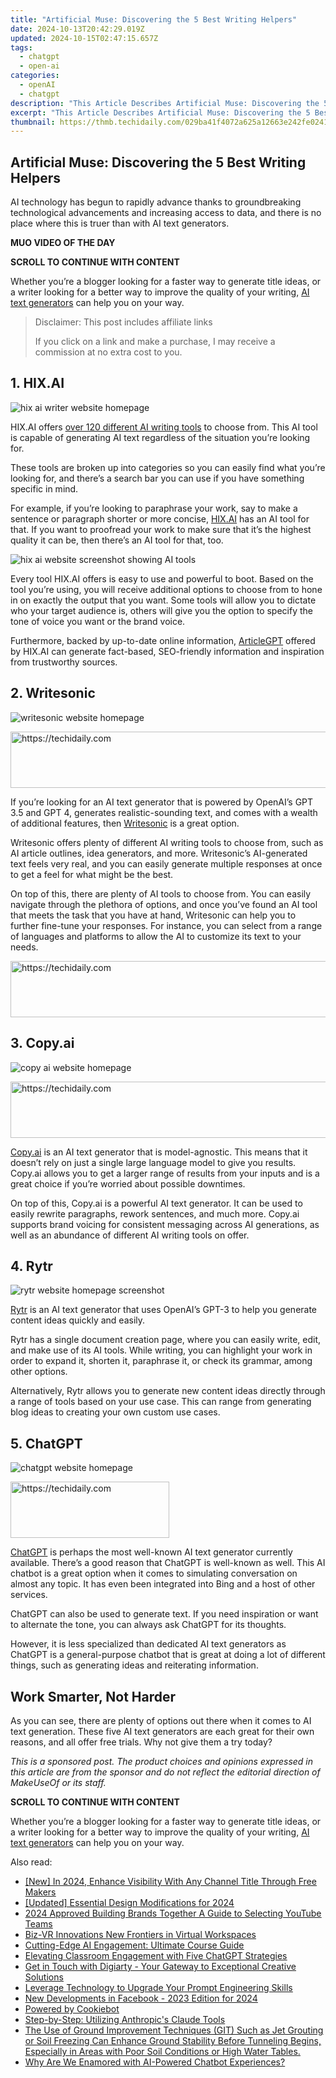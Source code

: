 ```yaml
---
title: "Artificial Muse: Discovering the 5 Best Writing Helpers"
date: 2024-10-13T20:42:29.019Z
updated: 2024-10-15T02:47:15.657Z
tags:
  - chatgpt
  - open-ai
categories:
  - openAI
  - chatgpt
description: "This Article Describes Artificial Muse: Discovering the 5 Best Writing Helpers"
excerpt: "This Article Describes Artificial Muse: Discovering the 5 Best Writing Helpers"
thumbnail: https://thmb.techidaily.com/029ba41f4072a625a12663e242fe0241f864e3cc7e4fb5de060add9d7faf8df5.jpg
---
```


## Artificial Muse: Discovering the 5 Best Writing Helpers

 AI technology has begun to rapidly advance thanks to groundbreaking technological advancements and increasing access to data, and there is no place where this is truer than with AI text generators.

**MUO VIDEO OF THE DAY**

**SCROLL TO CONTINUE WITH CONTENT**

 Whether you’re a blogger looking for a faster way to generate title ideas, or a writer looking for a better way to improve the quality of your writing, [AI text generators](https://hix.ai/ai-writer) can help you on your way.

>  Disclaimer: This post includes affiliate links
>
>  If you click on a link and make a purchase, I may receive a commission at no extra cost to you.
>

## 1\. HIX.AI

![hix ai writer website homepage](https://static1.makeuseofimages.com/wordpress/wp-content/uploads/2023/09/hix-ai-writer-homepage.jpg)

 HIX.AI offers [over 120 different AI writing tools](https://hix.ai/ai-writer/ai-writing-tools) to choose from. This AI tool is capable of generating AI text regardless of the situation you’re looking for.

 These tools are broken up into categories so you can easily find what you’re looking for, and there’s a search bar you can use if you have something specific in mind.

 For example, if you’re looking to paraphrase your work, say to make a sentence or paragraph shorter or more concise, [HIX.AI](https://hix.ai/) has an AI tool for that. If you want to proofread your work to make sure that it’s the highest quality it can be, then there’s an AI tool for that, too.

![hix ai website screenshot showing AI tools](https://static1.makeuseofimages.com/wordpress/wp-content/uploads/2023/09/hix-ai-text-generator.jpg)

 Every tool HIX.AI offers is easy to use and powerful to boot. Based on the tool you’re using, you will receive additional options to choose from to hone in on exactly the output that you want. Some tools will allow you to dictate who your target audience is, others will give you the option to specify the tone of voice you want or the brand voice.

 Furthermore, backed by up-to-date online information, [ArticleGPT](https://hix.ai/ai-article-writer-blog-generator) offered by HIX.AI can generate fact-based, SEO-friendly information and inspiration from trustworthy sources.

## 2\. Writesonic

![writesonic website homepage](https://static1.makeuseofimages.com/wordpress/wp-content/uploads/2023/09/writesonic-homepage.jpg)

<!-- affiliate ads begin -->
<a href="https://appsumo.8odi.net/c/5597632/2052063/7443" target="_top" id="2052063">
  <img src="//a.impactradius-go.com/display-ad/7443-2052063" border="0" alt="https://techidaily.com" width="728" height="90"/>
</a>
<img height="0" width="0" src="https://appsumo.8odi.net/i/5597632/2052063/7443" style="position:absolute;visibility:hidden;" border="0" />
<!-- affiliate ads end -->

 If you’re looking for an AI text generator that is powered by OpenAI’s GPT 3.5 and GPT 4, generates realistic-sounding text, and comes with a wealth of additional features, then [Writesonic](https://hix.ai/alternatives/writesonic-alternative) is a great option.

 Writesonic offers plenty of different AI writing tools to choose from, such as AI article outlines, idea generators, and more. Writesonic’s AI-generated text feels very real, and you can easily generate multiple responses at once to get a feel for what might be the best.

 On top of this, there are plenty of AI tools to choose from. You can easily navigate through the plethora of options, and once you’ve found an AI tool that meets the task that you have at hand, Writesonic can help you to further fine-tune your responses. For instance, you can select from a range of languages and platforms to allow the AI to customize its text to your needs.

<!-- affiliate ads begin -->
<a href="https://unicoeye.pxf.io/c/5597632/2134489/18498" target="_top" id="2134489">
  <img src="//a.impactradius-go.com/display-ad/18498-2134489" border="0" alt="https://techidaily.com" width="728" height="90"/>
</a>
<img height="0" width="0" src="https://unicoeye.pxf.io/i/5597632/2134489/18498" style="position:absolute;visibility:hidden;" border="0" />
<!-- affiliate ads end -->

## 3\. Copy.ai

![copy ai website homepage](https://static1.makeuseofimages.com/wordpress/wp-content/uploads/2023/09/copy-ai-homepage.jpg)

<!-- affiliate ads begin -->
<a href="https://aligracehair.sjv.io/c/5597632/1902294/19272" target="_top" id="1902294">
  <img src="//a.impactradius-go.com/display-ad/19272-1902294" border="0" alt="https://techidaily.com" width="728" height="90"/>
</a>
<img height="0" width="0" src="https://aligracehair.sjv.io/i/5597632/1902294/19272" style="position:absolute;visibility:hidden;" border="0" />
<!-- affiliate ads end -->

[Copy.ai](https://hix.ai/alternatives/copy-ai-alternative) is an AI text generator that is model-agnostic. This means that it doesn’t rely on just a single large language model to give you results. Copy.ai allows you to get a larger range of results from your inputs and is a great choice if you’re worried about possible downtimes.

 On top of this, Copy.ai is a powerful AI text generator. It can be used to easily rewrite paragraphs, rework sentences, and much more. Copy.ai supports brand voicing for consistent messaging across AI generations, as well as an abundance of different AI writing tools on offer.

## 4\. Rytr

![rytr website homepage screenshot](https://static1.makeuseofimages.com/wordpress/wp-content/uploads/2023/09/rytr-homepage.jpg)

[Rytr](https://hix.ai/alternatives/rytr-alternative) is an AI text generator that uses OpenAI’s GPT-3 to help you generate content ideas quickly and easily.

 Rytr has a single document creation page, where you can easily write, edit, and make use of its AI tools. While writing, you can highlight your work in order to expand it, shorten it, paraphrase it, or check its grammar, among other options.

 Alternatively, Rytr allows you to generate new content ideas directly through a range of tools based on your use case. This can range from generating blog ideas to creating your own custom use cases.

## 5\. ChatGPT

![chatgpt website homepage](https://static1.makeuseofimages.com/wordpress/wp-content/uploads/2023/09/chatgpt-homepage.jpg)

<!-- affiliate ads begin -->
<a href="https://25home.pxf.io/c/5597632/2148641/16836" target="_top" id="2148641">
  <img src="//a.impactradius-go.com/display-ad/16836-2148641" border="0" alt="https://techidaily.com" width="254" height="90"/>
</a>
<img height="0" width="0" src="https://25home.pxf.io/i/5597632/2148641/16836" style="position:absolute;visibility:hidden;" border="0" />
<!-- affiliate ads end -->

[ChatGPT](https://hix.ai/chatgpt) is perhaps the most well-known AI text generator currently available. There’s a good reason that ChatGPT is well-known as well. This AI chatbot is a great option when it comes to simulating conversation on almost any topic. It has even been integrated into Bing and a host of other services.

 ChatGPT can also be used to generate text. If you need inspiration or want to alternate the tone, you can always ask ChatGPT for its thoughts.

 However, it is less specialized than dedicated AI text generators as ChatGPT is a general-purpose chatbot that is great at doing a lot of different things, such as generating ideas and reiterating information.

## Work Smarter, Not Harder

 As you can see, there are plenty of options out there when it comes to AI text generation. These five AI text generators are each great for their own reasons, and all offer free trials. Why not give them a try today?

_This is a sponsored post. The product choices and opinions expressed in this article are from the sponsor and do not reflect the editorial direction of MakeUseOf or its staff._

**SCROLL TO CONTINUE WITH CONTENT**

 Whether you’re a blogger looking for a faster way to generate title ideas, or a writer looking for a better way to improve the quality of your writing, [AI text generators](https://hix.ai/ai-writer) can help you on your way.

<ins class="adsbygoogle"
     style="display:block"
     data-ad-format="autorelaxed"
     data-ad-client="ca-pub-7571918770474297"
     data-ad-slot="1223367746"></ins>

<ins class="adsbygoogle"
     style="display:block"
     data-ad-client="ca-pub-7571918770474297"
     data-ad-slot="8358498916"
     data-ad-format="auto"
     data-full-width-responsive="true"></ins>

<span class="atpl-alsoreadstyle">Also read:</span>
<div><ul>
<li><a href="https://youtube-data.techidaily.com/n-2024-enhance-visibility-with-any-channel-title-through-free-makers/"><u>[New] In 2024, Enhance Visibility With Any Channel Title Through Free Makers</u></a></li>
<li><a href="https://fox-info.techidaily.com/updated-essential-design-modifications-for-2024/"><u>[Updated] Essential Design Modifications for 2024</u></a></li>
<li><a href="https://youtube-clips.techidaily.com/2024-approved-building-brands-together-a-guide-to-selecting-youtube-teams/"><u>2024 Approved Building Brands Together A Guide to Selecting YouTube Teams</u></a></li>
<li><a href="https://extra-information.techidaily.com/biz-vr-innovations-new-frontiers-in-virtual-workspaces/"><u>Biz-VR Innovations New Frontiers in Virtual Workspaces</u></a></li>
<li><a href="https://tech-savvy.techidaily.com/cutting-edge-ai-engagement-ultimate-course-guide/"><u>Cutting-Edge AI Engagement: Ultimate Course Guide</u></a></li>
<li><a href="https://tech-savvy.techidaily.com/elevating-classroom-engagement-with-five-chatgpt-strategies/"><u>Elevating Classroom Engagement with Five ChatGPT Strategies</u></a></li>
<li><a href="https://some-approaches.techidaily.com/get-in-touch-with-digiarty-your-gateway-to-exceptional-creative-solutions/"><u>Get in Touch with Digiarty - Your Gateway to Exceptional Creative Solutions</u></a></li>
<li><a href="https://tech-savvy.techidaily.com/leverage-technology-to-upgrade-your-prompt-engineering-skills/"><u>Leverage Technology to Upgrade Your Prompt Engineering Skills</u></a></li>
<li><a href="https://facebook-videos.techidaily.com/new-developments-in-facebook-2023-edition-for-2024/"><u>New Developments in Facebook - 2023 Edition for 2024</u></a></li>
<li><a href="https://data-safeguard.techidaily.com/powered-by-cookiebot/"><u>Powered by Cookiebot</u></a></li>
<li><a href="https://tech-savvy.techidaily.com/step-by-step-utilizing-anthropics-claude-tools/"><u>Step-by-Step: Utilizing Anthropic's Claude Tools</u></a></li>
<li><a href="https://buynow-reviews.techidaily.com/the-use-of-ground-improvement-techniques-git-such-as-jet-grouting-or-soil-freezing-can-enhance-ground-stability-before-tunneling-begins-especially-in-areas-33/"><u>The Use of Ground Improvement Techniques (GIT) Such as Jet Grouting or Soil Freezing Can Enhance Ground Stability Before Tunneling Begins, Especially in Areas with Poor Soil Conditions or High Water Tables.</u></a></li>
<li><a href="https://tech-savvy.techidaily.com/why-are-we-enamored-with-ai-powered-chatbot-experiences/"><u>Why Are We Enamored with AI-Powered Chatbot Experiences?</u></a></li>
</ul></div>

